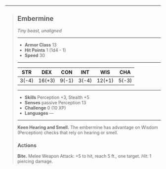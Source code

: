 ___
> ## Embermine
>*Tiny beast, unaligned*
> ___
> - **Armor Class** 13
> - **Hit Points** 1 (1d4 - 1)
> - **Speed** 30
>___
>|STR|DEX|CON|INT|WIS|CHA|
>|:---:|:---:|:---:|:---:|:---:|:---:|
>|3(-4)|16(+3)|9(-1)|3(-4)|12(+1)|5(-3)|
>___
> - **Skills** Perception +3, Stealth +5
> - **Senses** passive Perception 13
> - **Challenge** 0 (10 XP)
> - **Languages** —
> ___
>
> **Keen Hearing and Smell.** The embermine has advantage on Wisdom (Perception) checks that rely on hearing or smell.
>
> ### Actions
>
> **Bite.** Melee Weapon Attack: +5 to hit, reach 5 ft., one target. *Hit:* 1 piercing damage.
